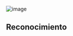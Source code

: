 ![image](https://github.com/x4nderht/CTFs/blob/8b97d8584e99e26d87e3c33af16c51f0a0d13fd7/TheHackerLabs/Easy/Mobile%20Phone/imgs/mobile_phone-banner.jpg)
## Reconocimiento
